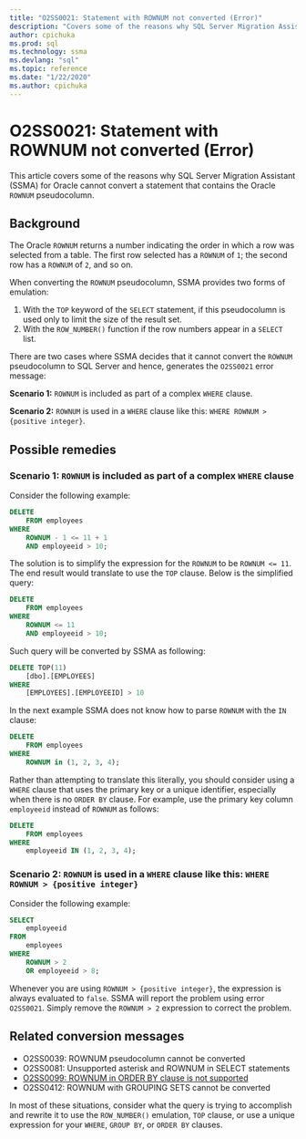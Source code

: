 ```yaml
---
title: "O2SS0021: Statement with ROWNUM not converted (Error)"
description: "Covers some of the reasons why SQL Server Migration Assistant (SSMA) for Oracle cannot convert a statement that contains the Oracle ROWNUM pseudocolumn."
author: cpichuka
ms.prod: sql
ms.technology: ssma
ms.devlang: "sql"
ms.topic: reference
ms.date: "1/22/2020"
ms.author: cpichuka
---
```


# O2SS0021: Statement with ROWNUM not converted (Error)

This article covers some of the reasons why SQL Server Migration Assistant (SSMA) for Oracle cannot convert a statement that contains the Oracle `ROWNUM` pseudocolumn.

## Background

The Oracle `ROWNUM` returns a number indicating the order in which a row was selected from a table. The first row selected has a `ROWNUM` of `1`; the second row has a `ROWNUM` of `2`, and so on.

When converting the `ROWNUM` pseudocolumn, SSMA provides two forms of emulation:

 1. With the `TOP` keyword of the `SELECT` statement, if this pseudocolumn is used only to limit the size of the result set.
 2. With the `ROW_NUMBER()` function if the row numbers appear in a `SELECT` list.

There are two cases where SSMA decides that it cannot convert the `ROWNUM` pseudocolumn to SQL Server and hence, generates the `O2SS0021` error message:

**Scenario 1:** `ROWNUM` is included as part of a complex `WHERE` clause.

**Scenario 2:** `ROWNUM` is used in a `WHERE` clause like this: `WHERE ROWNUM > {positive integer}`.

## Possible remedies

### Scenario 1: `ROWNUM` is included as part of a complex `WHERE` clause

Consider the following example:

```sql
DELETE
    FROM employees
WHERE
    ROWNUM - 1 <= 11 + 1
    AND employeeid > 10;
```

The solution is to simplify the expression for the `ROWNUM` to be `ROWNUM <= 11`. The end result would translate to use the `TOP` clause. Below is the simplified query:

```sql
DELETE
    FROM employees
WHERE
    ROWNUM <= 11
    AND employeeid > 10;
```

Such query will be converted by SSMA as following:

```sql
DELETE TOP(11)
    [dbo].[EMPLOYEES]
WHERE
    [EMPLOYEES].[EMPLOYEEID] > 10
```

In the next example SSMA does not know how to parse `ROWNUM` with the `IN` clause:

```sql
DELETE
    FROM employees
WHERE
    ROWNUM in (1, 2, 3, 4);
```

Rather than attempting to translate this literally, you should consider using a `WHERE` clause that uses the primary key or a unique identifier, especially when there is no `ORDER BY` clause. For example, use the primary key column `employeeid` instead of `ROWNUM` as follows:

```sql
DELETE
    FROM employees
WHERE
    employeeid IN (1, 2, 3, 4);
```

### Scenario 2: `ROWNUM` is used in a `WHERE` clause like this: `WHERE ROWNUM > {positive integer}`

Consider the following example:

```sql
SELECT
    employeeid
FROM
    employees
WHERE
    ROWNUM > 2
    OR employeeid > 8;
```

Whenever you are using `ROWNUM > {positive integer}`, the expression is always evaluated to `false`. SSMA will report the problem using error `O2SS0021`. Simply remove the `ROWNUM > 2` expression to correct the problem.

## Related conversion messages

* O2SS0039: ROWNUM pseudocolumn cannot be converted
* O2SS0081: Unsupported asterisk and ROWNUM in SELECT statements
* [O2SS0099: ROWNUM in ORDER BY clause is not supported](o2ss0099.md)
* O2SS0412: ROWNUM with GROUPING SETS cannot be converted

In most of these situations, consider what the query is trying to accomplish and rewrite it to use the `ROW_NUMBER()` emulation, `TOP` clause, or use a unique expression for your `WHERE`, `GROUP BY`, or `ORDER BY` clauses.
